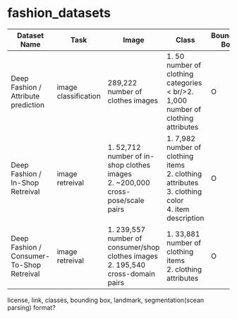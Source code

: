 # fashion_datasets
| Dataset Name | Task | Image | Class | Bounding Box | Landmark | Polygon | Link | License |
| ------------- | ------------- | ------------- | ------------- | ------------- | ------------- | ------------- | ------------- | ------------- |
| Deep Fashion / Attribute prediction  | image classification | 289,222 number of clothes images  |1. 50 number of clothing categories < br/>2. 1,000 number of clothing attributes | O | O | X |[link](https://drive.google.com/drive/folders/0B7EVK8r0v71pVDZFQXRsMDZCX1E)|non-cormercial |
| Deep Fashion / In-Shop Retreival  | image retreival | 1. 52,712 number of in-shop clothes images<br/>2. ~200,000 cross-pose/scale pairs | 1. 7,982 number of clothing items<br/>2. clothing attributes<br/>3. clothing color<br/>4. item description | O | O | X |[link](https://drive.google.com/drive/folders/0B7EVK8r0v71pWGplNFhjc01NbzQ)|non-cormercial|
| Deep Fashion / Consumer-To-Shop Retreival  | image retreival | 1. 239,557 number of consumer/shop clothes images<br/>2. 195,540 cross-domain pairs | 1. 33,881 number of clothing items<br/>2. clothing attributes| O | O | X |[link](https://drive.google.com/drive/folders/0B7EVK8r0v71pRXllRUdQcC1zTHc)|non-cormercial|

license, link, classes, bounding box, landmark, segmentation(scean parsing) format?
